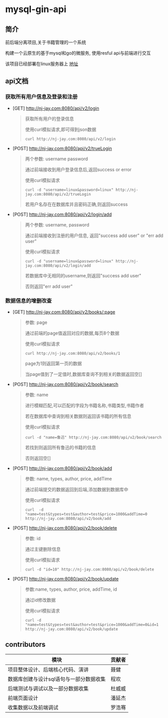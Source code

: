 # mysql-gin-api

## 简介

前后端分离项目,关于书籍管理的一个系统

构建一个云原生的基于mysql和go的微服务, 使用resful api与前端进行交互

该项目已经部署在linux服务器上 [地址](http://nj-jay.com/test)

## api文档

### 获取所有用户信息及登录和注册

* [GET]  http://nj-jay.com:8080/api/v2/login

  > 获取所有用户的登录信息
  >
  > 使用curl模拟请求,即可得到json数据
  >
  > `curl http://nj-jay.com:8080/api/v2/login`

* [POST] http://nj-jay.com:8080/api/v2/trueLogin

  > 两个参数: username password
  >
  > 通过前端接收到用户登录信息后,返回success or error
  >
  > 使用curl模拟请求
  >
  > `curl -d "username=linux&password=linux" http://nj-jay.com:8080/api/v2/trueLogin`
  >
  > 若用户名存在在数据库并且密码正确,则返回success

* [POST] http://nj-jay.com:8080/api/v2/login/add

  > 两个参数: username, password
  >
  > 通过前端接收到注册的用户信息, 返回"success add user" or "err add user"
  >
  > 使用curl模拟请求
  >
  > `curl -d "username=linux&password=linux" http://nj-jay.com:8080/api/v2/login/add`
  >
  > 若数据库中无相同的username,则返回"success add user"
  >
  > 否则返回"err add user"

### 数据信息的增删改查

* [GET] http://nj-jay.com:8080/api/v2/books/:page

  > 参数: page
  >
  > 通过前端的page值返回对应的数据,每页8个数据
  >
  > 使用curl模拟请求
  >
  > `curl http://nj-jay.com:8080/api/v2/books/1`
  >
  > page为1则返回第一页的数据
  >
  > 当page值到了一定值时,数据库查询不到相关的数据返回空[]

* [POST] http://nj-jay.com:8080/api/v2/book/search

  > 参数: name
  >
  > 进行模糊匹配,可以匹配的字段为书籍名称,书籍类型,书籍作者
  >
  > 若在数据库中查询到相关数据则返回该书籍的所有信息
  >
  > 使用curl模拟请求
  >
  > `curl -d "name=鲁迅" http://nj-jay.com:8080/api/v2/book/search`
  >
  > 若找到则返回所有鲁迅的书籍的信息
  >
  > 否则返回空[]

* [POST] http://nj-jay.com:8080/api/v2/book/add

  > 参数: name, types, author, price, addTime
  >
  > 通过前端提交的数据返回到后端,添加数据到数据库中
  >
  > 使用curl模拟请求
  >
  > `curl  -d "name=test&types=test&author=test&price=1000&addTime=0 http://nj-jay.com:8080/api/v2/book/add`

* [POST] http://nj-jay.com:8080/api/v2/book/delete

  > 参数: id
  >
  > 通过主键删除信息
  >
  > 使用curl模拟请求
  >
  > `curl -d "id=10" http://nj-jay.com:8080/api/v2/book/delete`

* [POST] http://nj-jay.com:8080/api/v2/book/update

  > 参数:name, types, author, price, addTime, id
  >
  > 通过id修改数据
  >
  > 使用curl模拟请求
  >
  > `curl -d "name=test&types=test&author=test&price=1000&addTime=0&id=1 http://nj-jay.com:8080/api/v2/book/update  ` 

## contributors

| 模块                                    | 贡献者 |
| --------------------------------------- | ------ |
| 项目整体设计、后端核心代码、演讲        | 聂健   |
| 数据库创建与设计sql语句与一部分数据收集 | 程欢   |
| 后端测试与调试以及一部分数据收集        | 杜威威 |
| 前端页面设计                            | 潘延杰 |
| 收集数据以及前端调试                    | 罗浩骞 |